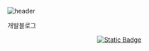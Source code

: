 ![header](https://capsule-render.vercel.app/api?type=waving&color=gradient&height=300&section=header&text=SOJUNG%20PARK&fontSize=90)

 
개발블로그
<center> <a target="_blank" href="https://long-backpackstrap.tistory.com/" rel="noopener noreferrer"><img alt="Static Badge" src="https://img.shields.io/badge/DevBog-f5f0ff">
</a></center>

<!--
**gosjgo/gosjgo** is a ✨ _special_ ✨ repository because its `README.md` (this file) appears on your GitHub profile.

Here are some ideas to get you started:

- 🔭 I’m currently working on ...
- 🌱 I’m currently learning ...
- 👯 I’m looking to collaborate on ...
- 🤔 I’m looking for help with ...
- 💬 Ask me about ...
- 📫 How to reach me: ...
- 😄 Pronouns: ...
- ⚡ Fun fact: ...
-->
